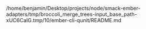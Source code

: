 /home/benjamin/Desktop/projects/node/smack-ember-adapters/tmp/broccoli_merge_trees-input_base_path-xUC6CaIG.tmp/10/ember-cli-qunit/README.md